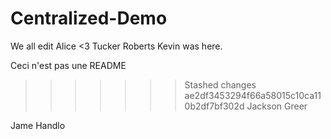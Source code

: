 # Centralized-Demo
We all edit
Alice <3
Tucker Roberts
Kevin was here.

Ceci n'est pas une README
>>>>>>> Stashed changes
>>>>>>> ae2df3453294f66a58015c10ca110b2df7bf302d
Jackson Greer




























Jame Handlo